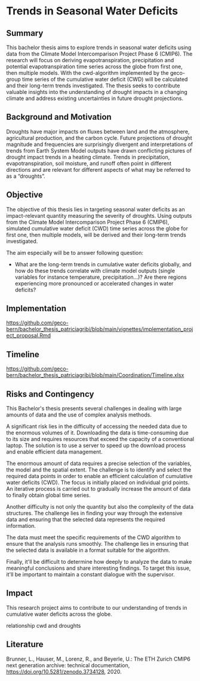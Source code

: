 # Trends in Seasonal Water Deficits

## Summary

This bachelor thesis aims to explore trends in seasonal water deficits using data from the Climate Model Intercomparison Project Phase 6 (CMIP6). The research will focus on deriving evapotranspiration, precipitation and potential evapotranspiration time series across the globe from first one, then multiple models. With the cwd-algorithm implemented by the geco-group time series of the cumulative water deficit (CWD) will be calculated and their long-term trends investigated. The thesis seeks to contribute valuable insights into the understanding of drought impacts in a changing climate and address existing uncertainties in future drought projections.

## Background and Motivation

Droughts have major impacts on fluxes between land and the atmosphere, agricultural production, and the carbon cycle. Future projections of drought magnitude and frequencies are surprisingly divergent and interpretations of trends from Earth System Model outputs have drawn conflicting pictures of drought impact trends in a heating climate. Trends in precipitation, evapotranspiration, soil moisture, and runoff often point in different directions and are relevant for different aspects of what may be referred to as a “droughts”. 

## Objective

The objective of this thesis lies in targeting seasonal water deficits as an impact-relevant quantity measuring the severity of droughts. Using outputs from the Climate Model Intercomparison Project Phase 6 (CMIP6), simulated cumulative water deficit (CWD) time series across the globe for first one, then multiple models, will be derived and their long-term trends investigated.

The aim especially will be to answer following question: 

- What are the long-term trends in cumulative water deficits globally, and how do these trends correlate with climate model outputs (single variables for instance temperature, precipitation...)? Are there regions experiencing more pronounced or accelerated changes in water deficits?

## Implementation

https://github.com/geco-bern/bachelor_thesis_patriciagribi/blob/main/vignettes/implementation_project_proposal.Rmd

## Timeline

https://github.com/geco-bern/bachelor_thesis_patriciagribi/blob/main/Coordination/Timeline.xlsx 

## Risks and Contingency

This Bachelor's thesis presents several challenges in dealing with large amounts of data and the use of complex analysis methods. 

A significant risk lies in the difficulty of accessing the needed data due to the enormous volumes of it. Downloading the data is time-consuming due to its size and requires resources that exceed the capacity of a conventional laptop. The solution is to use a server to speed up the download process and enable efficient data management.

The enormous amount of data requires a precise selection of the variables, the model and the spatial extent. The challenge is to identify and select the required data points in order to enable an efficient calculation of cumulative water deficits (CWD). The focus is initially placed on individual grid points. An iterative process is carried out to gradually increase the amount of data to finally obtain global time series.

Another difficulty is not only the quantity but also the complexity of the data structures. The challenge lies in finding your way through the extensive data and ensuring that the selected data represents the required information.

The data must meet the specific requirements of the CWD algorithm to ensure that the analysis runs smoothly. The challenge lies in ensuring that the selected data is available in a format suitable for the algorithm.

Finally, it'll be difficult to determine how deeply to analyze the data to make meaningful conclusions and share interesting findings. To target this issue, it'll be important to maintain a constant dialogue with the supervisor.

## Impact

This research project aims to contribute to our understanding of trends in cumulative water deficits across the globe.

relationship cwd and droughts

## Literature

Brunner, L., Hauser, M., Lorenz, R., and Beyerle, U.: The ETH Zurich CMIP6 next generation archive: technical documentation, https://doi.org/10.5281/zenodo.3734128, 2020.




